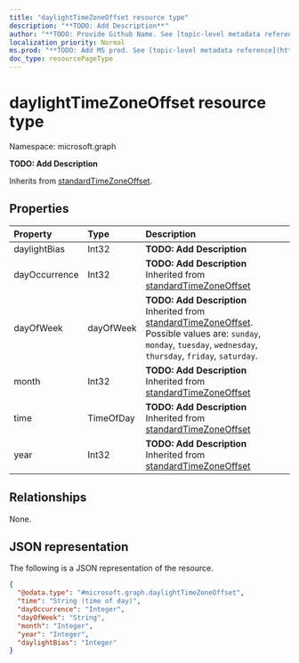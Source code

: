 ```yaml
---
title: "daylightTimeZoneOffset resource type"
description: "**TODO: Add Description**"
author: "**TODO: Provide Github Name. See [topic-level metadata reference](https://msgo.azurewebsites.net/add/document/guidelines/metadata.html#topic-level-metadata)**"
localization_priority: Normal
ms.prod: "**TODO: Add MS prod. See [topic-level metadata reference](https://msgo.azurewebsites.net/add/document/guidelines/metadata.html#topic-level-metadata)**"
doc_type: resourcePageType
---
```


# daylightTimeZoneOffset resource type

Namespace: microsoft.graph

**TODO: Add Description**


Inherits from [standardTimeZoneOffset](../resources/standardtimezoneoffset.md).

## Properties
|Property|Type|Description|
|:---|:---|:---|
|daylightBias|Int32|**TODO: Add Description**|
|dayOccurrence|Int32|**TODO: Add Description** Inherited from [standardTimeZoneOffset](../resources/standardtimezoneoffset.md)|
|dayOfWeek|dayOfWeek|**TODO: Add Description** Inherited from [standardTimeZoneOffset](../resources/standardtimezoneoffset.md). Possible values are: `sunday`, `monday`, `tuesday`, `wednesday`, `thursday`, `friday`, `saturday`.|
|month|Int32|**TODO: Add Description** Inherited from [standardTimeZoneOffset](../resources/standardtimezoneoffset.md)|
|time|TimeOfDay|**TODO: Add Description** Inherited from [standardTimeZoneOffset](../resources/standardtimezoneoffset.md)|
|year|Int32|**TODO: Add Description** Inherited from [standardTimeZoneOffset](../resources/standardtimezoneoffset.md)|

## Relationships
None.

## JSON representation
The following is a JSON representation of the resource.
<!-- {
  "blockType": "resource",
  "@odata.type": "microsoft.graph.daylightTimeZoneOffset"
}
-->
``` json
{
  "@odata.type": "#microsoft.graph.daylightTimeZoneOffset",
  "time": "String (time of day)",
  "dayOccurrence": "Integer",
  "dayOfWeek": "String",
  "month": "Integer",
  "year": "Integer",
  "daylightBias": "Integer"
}
```

